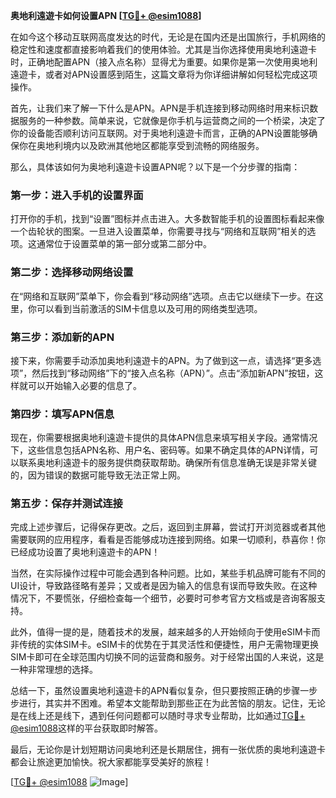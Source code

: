 **奥地利遠遊卡如何设置APN [[TG💪+ @esim1088](https://t.me/s/esim1088)]**

在如今这个移动互联网高度发达的时代，无论是在国内还是出国旅行，手机网络的稳定性和速度都直接影响着我们的使用体验。尤其是当你选择使用奥地利遠遊卡时，正确地配置APN（接入点名称）显得尤为重要。如果你是第一次使用奥地利遠遊卡，或者对APN设置感到陌生，这篇文章将为你详细讲解如何轻松完成这项操作。

首先，让我们来了解一下什么是APN。APN是手机连接到移动网络时用来标识数据服务的一种参数。简单来说，它就像是你手机与运营商之间的一个桥梁，决定了你的设备能否顺利访问互联网。对于奥地利遠遊卡而言，正确的APN设置能够确保你在奥地利境内以及欧洲其他地区都能享受到流畅的网络服务。

那么，具体该如何为奥地利遠遊卡设置APN呢？以下是一个分步骤的指南：

### 第一步：进入手机的设置界面

打开你的手机，找到“设置”图标并点击进入。大多数智能手机的设置图标看起来像一个齿轮状的图案。一旦进入设置菜单，你需要寻找与“网络和互联网”相关的选项。这通常位于设置菜单的第一部分或第二部分中。

### 第二步：选择移动网络设置

在“网络和互联网”菜单下，你会看到“移动网络”选项。点击它以继续下一步。在这里，你可以看到当前激活的SIM卡信息以及可用的网络类型选项。

### 第三步：添加新的APN

接下来，你需要手动添加奥地利遠遊卡的APN。为了做到这一点，请选择“更多选项”，然后找到“移动网络”下的“接入点名称（APN）”。点击“添加新APN”按钮，这样就可以开始输入必要的信息了。

### 第四步：填写APN信息

现在，你需要根据奥地利遠遊卡提供的具体APN信息来填写相关字段。通常情况下，这些信息包括APN名称、用户名、密码等。如果不确定具体的APN详情，可以联系奥地利遠遊卡的服务提供商获取帮助。确保所有信息准确无误是非常关键的，因为错误的数据可能导致无法正常上网。

### 第五步：保存并测试连接

完成上述步骤后，记得保存更改。之后，返回到主屏幕，尝试打开浏览器或者其他需要联网的应用程序，看看是否能够成功连接到网络。如果一切顺利，恭喜你！你已经成功设置了奥地利遠遊卡的APN！

当然，在实际操作过程中可能会遇到各种问题。比如，某些手机品牌可能有不同的UI设计，导致路径略有差异；又或者是因为输入的信息有误而导致失败。在这种情况下，不要慌张，仔细检查每一个细节，必要时可参考官方文档或是咨询客服支持。

此外，值得一提的是，随着技术的发展，越来越多的人开始倾向于使用eSIM卡而非传统的实体SIM卡。eSIM卡的优势在于其灵活性和便捷性，用户无需物理更换SIM卡即可在全球范围内切换不同的运营商和服务。对于经常出国的人来说，这是一种非常理想的选择。

总结一下，虽然设置奥地利遠遊卡的APN看似复杂，但只要按照正确的步骤一步步进行，其实并不困难。希望本文能帮助到那些正在为此苦恼的朋友。记住，无论是在线上还是线下，遇到任何问题都可以随时寻求专业帮助，比如通过[TG💪+ @esim1088](https://t.me/s/esim1088)这样的平台获取即时解答。

最后，无论你是计划短期访问奥地利还是长期居住，拥有一张优质的奥地利遠遊卡都会让旅途更加愉快。祝大家都能享受美好的旅程！

[[TG💪+ @esim1088](https://t.me/s/esim1088) ![Image](https://i.postimg.cc/4NQfJmqS/Snipaste-2025-05-13-00-14-12.png)]